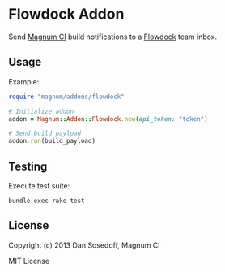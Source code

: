 # Flowdock Addon

Send [Magnum CI](http://magnum-ci.com) build notifications to a 
[Flowdock](http://flowdock.com) team inbox.

## Usage

Example:

```ruby
require "magnum/addons/flowdock"

# Initialize addon
addon = Magnum::Addon::Flowdock.new(api_token: "token")

# Send build payload
addon.run(build_payload)
```

## Testing

Execute test suite:

```
bundle exec rake test
```

## License

Copyright (c) 2013 Dan Sosedoff, Magnum CI

MIT License